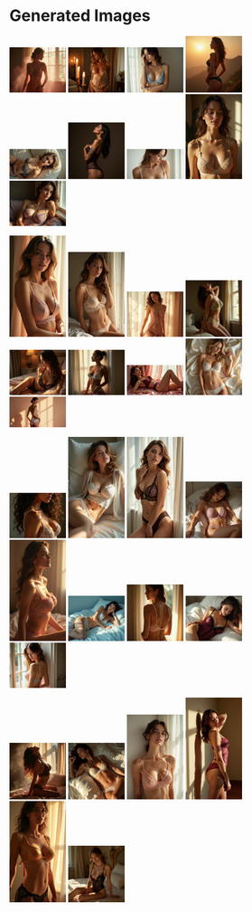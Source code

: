 # Generated Images



<img src="2025_06_24_01.webp" width="100"/> <img src="2025_06_24_02.webp" width="100"/> <img src="2025_06_24_03.webp" width="100"/> <img src="2025_06_24_04.webp" width="100"/> <img src="2025_06_24_05.webp" width="100"/> <img src="2025_06_24_06.webp" width="100"/> <img src="2025_06_24_07.webp" width="100"/> <img src="2025_06_24_08.webp" width="100"/> <img src="2025_06_24_09.webp" width="100"/>

<img src="2025_06_24_10.webp" width="100"/> <img src="2025_06_24_11.webp" width="100"/> <img src="2025_06_24_12.webp" width="100"/> <img src="2025_06_24_13.webp" width="100"/> <img src="2025_06_24_14.webp" width="100"/> <img src="2025_06_24_15.webp" width="100"/> <img src="2025_06_24_16.webp" width="100"/> <img src="2025_06_24_17.webp" width="100"/> <img src="2025_06_24_18.webp" width="100"/>

<img src="2025_06_24_19.webp" width="100"/> <img src="2025_06_24_20.webp" width="100"/> <img src="2025_06_24_21.webp" width="100"/> <img src="2025_06_24_22.webp" width="100"/> <img src="2025_06_24_23.webp" width="100"/> <img src="2025_06_24_24.webp" width="100"/> <img src="2025_06_24_25.webp" width="100"/> <img src="2025_06_24_26.webp" width="100"/> <img src="2025_06_24_27.webp" width="100"/>

<img src="2025_06_24_28.webp" width="100"/> <img src="2025_06_24_29.webp" width="100"/> <img src="2025_06_24_30.webp" width="100"/> <img src="2025_06_24_31.webp" width="100"/> <img src="2025_06_24_32.webp" width="100"/> <img src="2025_06_24_33.webp" width="100"/>